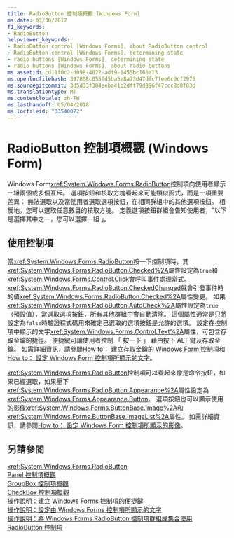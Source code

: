 ```yaml
---
title: RadioButton 控制項概觀 (Windows Form)
ms.date: 03/30/2017
f1_keywords:
- RadioButton
helpviewer_keywords:
- RadioButton control [Windows Forms], about RadioButton control
- RadioButton control [Windows Forms], determining state
- radio buttons [Windows Forms], determining state
- radio buttons [Windows Forms], about radio buttons
ms.assetid: cd11f0c2-d098-4022-adf9-1455bc166a13
ms.openlocfilehash: 397808c055fd5ba5e8a73d47dfc7fee6c0cf2975
ms.sourcegitcommit: 3d5d33f384eeba41b2dff79d096f47ccc8d8f03d
ms.translationtype: MT
ms.contentlocale: zh-TW
ms.lasthandoff: 05/04/2018
ms.locfileid: "33540072"
---
```

# <a name="radiobutton-control-overview-windows-forms"></a>RadioButton 控制項概觀 (Windows Form)
Windows Form<xref:System.Windows.Forms.RadioButton>控制項向使用者顯示一組兩個或多個互斥。 選項按鈕和核取方塊看起來可能類似函式，而是一項重要差異： 無法選取以及當使用者選取選項按鈕，在相同群組中的其他選項按鈕。 相反地，您可以選取任意數目的核取方塊。 定義選項按鈕群組會告知使用者，"以下是選擇其中之一，您可以選擇一組 」。  
  
## <a name="using-the-control"></a>使用控制項  
 當<xref:System.Windows.Forms.RadioButton>按一下控制項時，其<xref:System.Windows.Forms.RadioButton.Checked%2A>屬性設定為`true`和<xref:System.Windows.Forms.Control.Click>會呼叫事件處理常式。 <xref:System.Windows.Forms.RadioButton.CheckedChanged>就會引發事件時的值<xref:System.Windows.Forms.RadioButton.Checked%2A>屬性變更。 如果<xref:System.Windows.Forms.RadioButton.AutoCheck%2A>屬性設定為`true`（預設值），當選取選項按鈕，所有其他群組中會自動清除。 這個屬性通常是只將設定為`false`時驗證程式碼用來確定已選取的選項按鈕是允許的選項。 設定在控制項中顯示的文字<xref:System.Windows.Forms.Control.Text%2A>屬性，可包含存取金鑰的捷徑。 便捷鍵可讓使用者控制 「 按一下 」 藉由按下 ALT 鍵及存取金鑰。 如需詳細資訊，請參閱[How to： 建立存取金鑰的 Windows Form 控制項](../../../../docs/framework/winforms/controls/how-to-create-access-keys-for-windows-forms-controls.md)和[How to： 設定 Windows Form 控制項所顯示的文字](../../../../docs/framework/winforms/controls/how-to-set-the-text-displayed-by-a-windows-forms-control.md)。  
  
 <xref:System.Windows.Forms.RadioButton>控制項可以看起來像是命令按鈕，如果已經選取，如果壓下<xref:System.Windows.Forms.RadioButton.Appearance%2A>屬性設定為<xref:System.Windows.Forms.Appearance.Button>。 選項按鈕也可以顯示使用的影像<xref:System.Windows.Forms.ButtonBase.Image%2A>和<xref:System.Windows.Forms.ButtonBase.ImageList%2A>屬性。 如需詳細資訊，請參閱[How to： 設定 Windows Form 控制項所顯示的影像](../../../../docs/framework/winforms/controls/how-to-set-the-image-displayed-by-a-windows-forms-control.md)。  
  
## <a name="see-also"></a>另請參閱  
 <xref:System.Windows.Forms.RadioButton>  
 [Panel 控制項概觀](../../../../docs/framework/winforms/controls/panel-control-overview-windows-forms.md)  
 [GroupBox 控制項概觀](../../../../docs/framework/winforms/controls/groupbox-control-overview-windows-forms.md)  
 [CheckBox 控制項概觀](../../../../docs/framework/winforms/controls/checkbox-control-overview-windows-forms.md)  
 [操作說明：建立 Windows Forms 控制項的便捷鍵](../../../../docs/framework/winforms/controls/how-to-create-access-keys-for-windows-forms-controls.md)  
 [操作說明：設定由 Windows Forms 控制項所顯示的文字](../../../../docs/framework/winforms/controls/how-to-set-the-text-displayed-by-a-windows-forms-control.md)  
 [操作說明：將 Windows Forms RadioButton 控制項群組成集合使用](../../../../docs/framework/winforms/controls/how-to-group-windows-forms-radiobutton-controls-to-function-as-a-set.md)  
 [RadioButton 控制項](../../../../docs/framework/winforms/controls/radiobutton-control-windows-forms.md)
